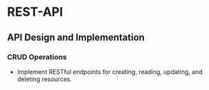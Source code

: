 # REST-API

## API Design and Implementation

### CRUD Operations
- Implement RESTful endpoints for creating, reading, updating, and deleting resources.
